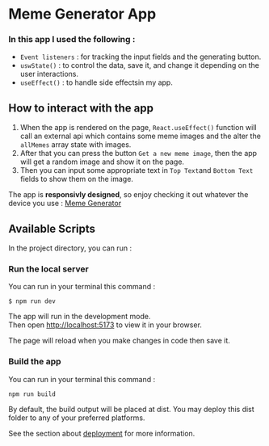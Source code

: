 # Meme Generator App

### In this app I used the following :

- `Event listeners` : for tracking the input fields and the generating button.
- `uswState()` : to control the data, save it, and change it depending on the user interactions.
- `useEffect()` : to handle side effectsin my app.

## How to interact with the app

1. When the app is rendered on the page, `React.useEffect()` function will call an external api which contains some meme images and the alter the `allMemes` array state with images.
2. After that you can press the button `Get a new meme image`, then the app will get a random image and show it on the page.
3. Then you can input some appropriate text in `Top Text`and `Bottom Text` fields to show them on the image.

The app is **responsivly designed**, so enjoy checking it out whatever the device you use : [Meme Generator](https://generate-the-meme.netlify.app/)

## Available Scripts

In the project directory, you can run :

### Run the local server

You can run in your terminal this command :

```
$ npm run dev
```

The app will run in the development mode.\
Then open [http://localhost:5173](http://localhost:5173) to view it in your browser.

The page will reload when you make changes in code then save it.

### Build the app

You can run in your terminal this command :

```
npm run build
```

By default, the build output will be placed at dist. You may deploy this dist folder to any of your preferred platforms.

See the section about [deployment](https://vitejs.dev/guide/static-deploy.html) for more information.
